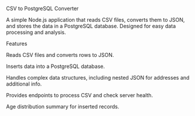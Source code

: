 CSV to PostgreSQL Converter

A simple Node.js application that reads CSV files, converts them to JSON, and stores the data in a PostgreSQL database. Designed for easy data processing and analysis.

Features

Reads CSV files and converts rows to JSON.

Inserts data into a PostgreSQL database.

Handles complex data structures, including nested JSON for addresses and additional info.

Provides endpoints to process CSV and check server health.

Age distribution summary for inserted records.
